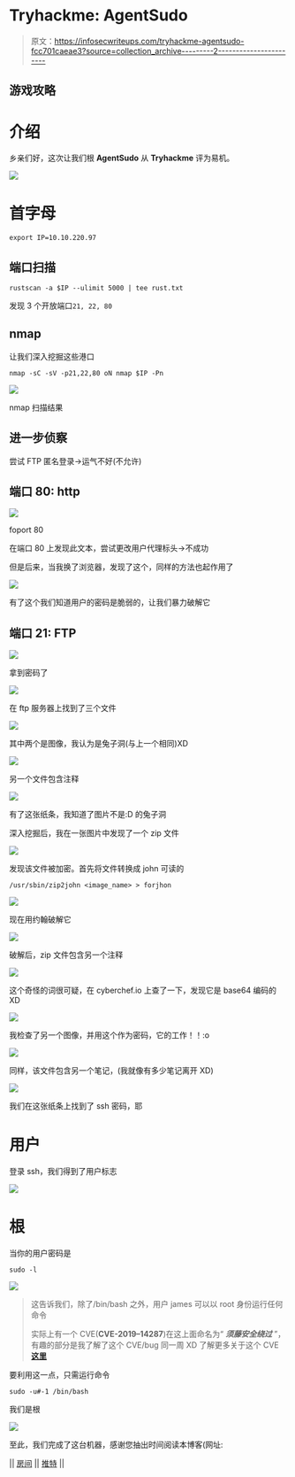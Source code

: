 # Tryhackme: AgentSudo

> 原文：<https://infosecwriteups.com/tryhackme-agentsudo-fcc701caeae3?source=collection_archive---------2----------------------->

## 游戏攻略

# 介绍

乡亲们好，这次让我们根 **AgentSudo** 从 **Tryhackme** 评为易机。

![](img/e77498e5cce5241477cdd6c8505757f1.png)

# 首字母

```
export IP=10.10.220.97
```

## 端口扫描

```
rustscan -a $IP --ulimit 5000 | tee rust.txt
```

发现 3 个开放端口`21, 22, 80`

## nmap

让我们深入挖掘这些港口

```
nmap -sC -sV -p21,22,80 oN nmap $IP -Pn 
```

![](img/5ed2b2c237e604482d4b382eee2f971a.png)

nmap 扫描结果

## 进一步侦察

尝试 FTP 匿名登录→运气不好(不允许)

## 端口 80: http

![](img/c61cc77575c5e87fb5d2647d14a85974.png)

foport 80

在端口 80 上发现此文本，尝试更改用户代理标头→不成功

但是后来，当我换了浏览器，发现了这个，同样的方法也起作用了

![](img/8d349d68610475c94e7b336b37eefd18.png)

有了这个我们知道用户的密码是脆弱的，让我们暴力破解它

## 端口 21: FTP

![](img/21d42e1f8c4949ce89e566dd90953b6f.png)

拿到密码了

![](img/a5326eb6db9d54ecf5cc1742a2960c7f.png)

在 ftp 服务器上找到了三个文件

![](img/97379341f7b61b9ea021904ed89671d3.png)

其中两个是图像，我认为是兔子洞(与上一个相同)XD

![](img/93fe0a1a77d50b38679261154066c821.png)

另一个文件包含注释

![](img/85f15ec0c1ac6c477ebe16d942bf63c8.png)

有了这张纸条，我知道了图片不是:D 的兔子洞

深入挖掘后，我在一张图片中发现了一个 zip 文件

![](img/249e96bae55c0bb5ce4155f9c014a3b6.png)

发现该文件被加密。首先将文件转换成 john 可读的

```
/usr/sbin/zip2john <image_name> > forjhon
```

![](img/7acb6bf5178af0bf2794207fd7e13547.png)

现在用约翰破解它

![](img/c22ee0e457d8a6cf7dffcb0258a585aa.png)

破解后，zip 文件包含另一个注释

![](img/b8eadf9e8e85919e7ea92c336ed39cce.png)

这个奇怪的词很可疑，在 cyberchef.io 上查了一下，发现它是 base64 编码的 XD

![](img/4251870bd7ae1af61355738bb29cfe04.png)

我检查了另一个图像，并用这个作为密码，它的工作！！:o

![](img/2dcd5b08d6af815a368773306f9c595a.png)

同样，该文件包含另一个笔记，(我就像有多少笔记离开 XD)

![](img/fe94eeaec162b7dac0b22296840dbde7.png)

我们在这张纸条上找到了 ssh 密码，耶

# 用户

登录 ssh，我们得到了用户标志

![](img/408b68551800941cd5d840790f01a137.png)

# 根

当你的用户密码是

```
sudo -l
```

![](img/1ca3192bfe8ca2e80c8e9041bfdfcc5f.png)

> 这告诉我们，除了/bin/bash 之外，用户 james 可以以 root 身份运行任何命令
> 
> 实际上有一个 CVE(**CVE-2019–14287**)在这上面命名为“ ***须藤安全绕过*** ”，有趣的部分是我了解了这个 CVE/bug 同一周 XD
> 了解更多关于这个 CVE [**这里**](https://tryhackme.com/room/sudovulnsbypass)

要利用这一点，只需运行命令

```
sudo -u#-1 /bin/bash
```

我们是根

![](img/a11d9f275e4c3ec8075341857ff2bb26.png)

至此，我们完成了这台机器，感谢您抽出时间阅读本博客(网址:

|| [房间](https://tryhackme.com/room/agentsudoctf) || [推特](https://twitter.com/namx05) ||